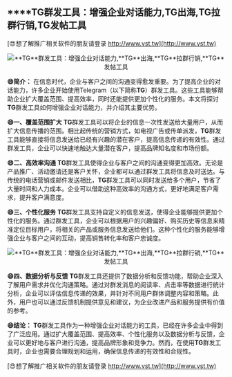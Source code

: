 ## ****TG**群发工具：增强企业对话能力,**TG**出海,**TG**拉群行销,**TG**发帖工具**

[😍想了解推广相关软件的朋友请登录 http://www.vst.tw](http://www.vst.tw)

 <center><img src="https://vst.tw/MP4/tuiguang/png/2.png" alt="**TG**群发工具：增强企业对话能力,**TG**出海,**TG**拉群行销,**TG**发帖工具"></center>

**😄简介：**
在信息时代，企业与客户之间的沟通变得愈发重要。为了提高企业的对话能力，许多企业开始使用Telegram（以下简称**TG**）群发工具。这些工具能够帮助企业扩大覆盖范围、提高效率，同时还能提供更加个性化的服务。本文将探讨**TG**群发工具如何增强企业对话能力，并介绍其主要优势。

**😄一、覆盖范围扩大**
**TG**群发工具可以将企业的信息一次性发送给大量用户，从而扩大信息传播的范围。相比起传统的营销方式，如电视广告或传单派发，**TG**群发工具能够直接将信息发送给已经有兴趣的潜在客户，提高信息传递的有效性。通过群发工具，企业可以快速地触达大量潜在客户，提高品牌知名度和市场份额。

**😄二、高效率沟通**
**TG**群发工具使得企业与客户之间的沟通变得更加高效。无论是产品推广、活动邀请还是客户关怀，企业都可以通过群发工具将信息及时送达。与传统的电话营销或邮件发送相比，**TG**群发工具可以同时发送给多个用户，节省了大量时间和人力成本。企业可以借助这种高效率的沟通方式，更好地满足客户需求，提升客户满意度。

**😄三、个性化服务**
**TG**群发工具支持自定义的信息发送，使得企业能够提供更加个性化的服务。通过群发工具，企业可以根据用户的兴趣偏好、购买历史等信息来精准定位目标用户，将相关的产品或服务信息发送给他们。这种个性化的服务能够增强企业与客户之间的互动，提高销售转化率和客户忠诚度。

 <center><img src="https://vst.tw/MP4/tuiguang/png/1.png" alt="**TG**群发工具：增强企业对话能力,**TG**出海,**TG**拉群行销,**TG**发帖工具"></center>

**😄四、数据分析与反馈**
**TG**群发工具还提供了数据分析和反馈功能，帮助企业深入了解用户需求并优化沟通策略。通过对群发消息的阅读率、点击率等数据进行统计分析，企业可以评估信息传递的效果，并针对不同用户群体调整内容和策略。此外，用户也可以通过反馈机制提供意见和建议，为企业改进产品和服务提供有价值的参考。

**😄结论：**
**TG**群发工具作为一种增强企业对话能力的工具，已经在许多企业中得到了广泛应用。通过扩大覆盖范围、提高效率、个性化服务以及数据分析与反馈，企业可以更好地与客户进行沟通，提高品牌形象和竞争力。然而，在使用**TG**群发工具时，企业也需要合理规划和运用，确保信息传递的有效性和合规性。

[😍想了解推广相关软件的朋友请登录 http://www.vst.tw](http://www.vst.tw)




